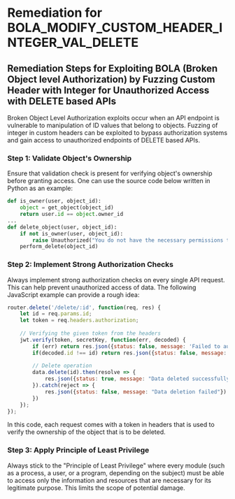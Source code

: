 # Remediation for BOLA_MODIFY_CUSTOM_HEADER_INTEGER_VAL_DELETE

## Remediation Steps for Exploiting BOLA (Broken Object level Authorization) by Fuzzing Custom Header with Integer for Unauthorized Access with DELETE based APIs

Broken Object Level Authorization exploits occur when an API endpoint is vulnerable to manipulation of ID values that belong to objects. Fuzzing of integer in custom headers can be exploited to bypass authorization systems and gain access to unauthorized endpoints of DELETE based APIs. 

### Step 1: Validate Object's Ownership
Ensure that validation check is present for verifying object's ownership before granting access. One can use the source code below written in Python as an example:

```python
def is_owner(user, object_id):
    object = get_object(object_id)
    return user.id == object.owner_id
...
def delete_object(user, object_id):
    if not is_owner(user, object_id):
        raise Unauthorized("You do not have the necessary permissions to delete this object")
    perform_delete(object_id)
```

### Step 2: Implement Strong Authorization Checks
Always implement strong authorization checks on every single API request. This can help prevent unauthorized access of data.
The following JavaScript example can provide a rough idea:

```javascript
router.delete('/delete/:id', function(req, res) {
    let id = req.params.id;
    let token = req.headers.authorization;
    
    // Verifying the given token from the headers
    jwt.verify(token, secretKey, function(err, decoded) {
        if (err) return res.json({status: false, message: 'Failed to authenticate token.'});
        if(decoded.id !== id) return res.json({status: false, message: 'User is not authorized'});
        
        // Delete operation
        data.delete(id).then(resolve => {
            res.json({status: true, message: "Data deleted successfully"})
        }).catch(reject => {
            res.json({status: false, message: "Data deletion failed"})
        })
    });
});
```

In this code, each request comes with a token in headers that is used to verify the ownership of the object that is to be deleted. 

### Step 3: Apply Principle of Least Privilege
Always stick to the "Principle of Least Privilege" where every module (such as a process, a user, or a program, depending on the subject) must be able to access only the information and resources that are necessary for its legitimate purpose. This limits the scope of potential damage.